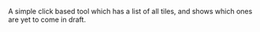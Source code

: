 A simple click based tool which has a list of all tiles, and shows which ones are yet to come in draft.
